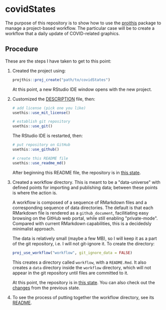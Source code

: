 # covidStates

<!-- badges: start -->
<!-- badges: end -->

The purpose of this repository is to show how to use the [projthis](https://ijlyttle.github.io/projthis/) package to manage a project-based workflow. 
The particular case will be to create a workflow that a daily update of COVID-related graphics.

## Procedure 

These are the steps I have taken to get to this point:

1. Created the project using:

   ```r
   projthis::proj_create("path/to/covidStates")
   ```
  
   At this point, a new RStudio IDE window opens with the new project.

1. Customized the [DESCRIPTION](DESCRIPTION) file, then:

   ```r
   # add license (pick one you like)
   usethis::use_mit_license()
   
   # establish git repository
   usethis::use_git()   
   ```

   The RStudio IDE is restarted, then:
   
   ```r
   # put repository on GitHub
   usethis::use_github()
   
   # create this README file
   usethis::use_readme_md()
   ```

   After beginning this README file, the repository is in [this state](https://github.com/ijlyttle/covidStates/tree/initialize).

1. Created a workflow directory. 
   This is meant to be a "data-universe" with defined points for importing and publishing data; between these points is where the action is.
   
   A workflow is composed of a sequence of RMarkdown files and a corresponding sequence of data directories.
   The default is that each RMarkdown file is rendered as a `github_document`, facilitiating easy browsing on the GitHub web portal, while still enabling "private-mode". Compared with current RMarkdown capabilities, this is a decidedsly minimalist approach. 
 
   The data is relatively small (maybe a few MB), so I will keep it as a part of the git repository, i.e. I will not git-ignore it.
   To create the directory:
  
   ```r
   proj_use_workflow("workflow", git_ignore_data = FALSE)
   ```
   
   This creates a directory called `workflow`, with a `README.Rmd`. 
   It also creates a `data` directory inside the `workflow` directory, which will not appear in the git repository until files are committed to it.
   
   At this point, the repository is in [this state](https://github.com/ijlyttle/covidStates/tree/create-workflow).
   You can also check out the [changes]() from the previous state.
   
1. To see the process of putting together the workflow directory, see its [README](workflow/README.md).
